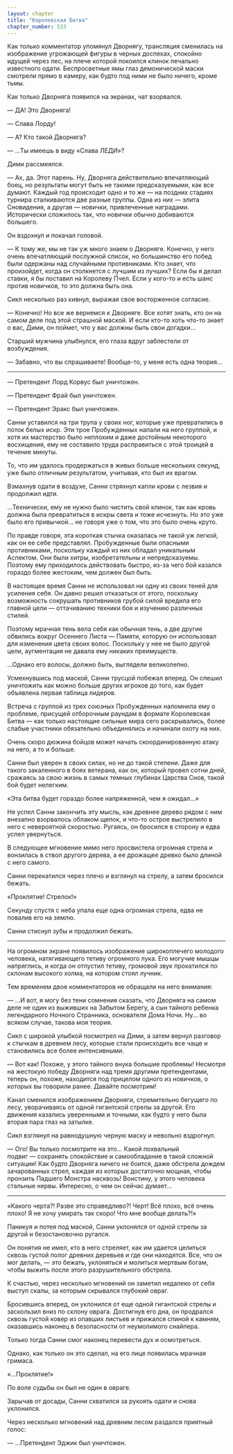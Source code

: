 ```yaml
---
layout: chapter
title: "Королевская Битва"
chapter_number: 533
---
```


Как только комментатор упомянул Дворнягу, трансляция сменилась на изображение угрожающей фигуры в черных доспехах, спокойно идущей через лес, на плече которой покоился клинок печально известного одати. Беспросветные ямы глаз демонической маски смотрели прямо в камеру, как будто под ними не было ничего, кроме тьмы.

Как только Дворняга появился на экранах, чат взорвался.

— ДА! Это Дворняга!

— Слава Лорду!

— А? Кто такой Дворняга?

— ...Ты имеешь в виду «Слава ЛЕДИ»?

Дими рассмеялся.

— Ах, да. Этот парень. Ну, Дворняга действительно впечатляющий боец, но результаты могут быть не такими предсказуемыми, как все думают. Каждый год происходит одно и то же — на поздних стадиях турнира сталкиваются две разные группы. Одна из них — элита Сновидения, а другая — новички, привлеченные наградами. Исторически сложилось так, что новички обычно добиваются большего.

Он вздохнул и покачал головой.

— К тому же, мы не так уж много знаем о Дворняге. Конечно, у него очень впечатляющий послужной список, но большинство его побед были одержаны над случайными противниками. Кто знает, что произойдет, когда он столкнется с лучшим из лучших? Если бы я делал ставки, я бы поставил на Королеву Пчел. Если у кого-то и есть шанс против новичков, то это должна быть она.

Сикл несколько раз кивнул, выражая свое восторженное согласие.

— Конечно! Но все же вернемся к Дворняге. Все хотят знать, кто он на самом деле под этой страшной маской. И если кто-то хоть что-то знает о вас, Дими, он поймет, что у вас должны быть свои догадки...

Старший мужчина улыбнулся, его глаза вдруг заблестели от возбуждения.

— Забавно, что вы спрашиваете! Вообще-то, у меня есть одна теория...

***

— Претендент Лорд Корвус был уничтожен.

— Претендент Фрай был уничтожен.

— Претендент Эракс был уничтожен.

Санни уставился на три трупа у своих ног, которые уже превратились в поток белых искр. Эти трое Пробужденных напали на него группой, и хотя их мастерство было неплохим и даже достойным некоторого восхищения, ему не составило труда расправиться с этой троицей в течение минуты.

То, что им удалось продержаться в живых больше нескольких секунд, уже было отличным результатом, учитывая, кто был их врагом.

Взмахнув одати в воздухе, Санни стряхнул капли крови с лезвия и продолжил идти.

...Технически, ему не нужно было чистить свой клинок, так как кровь должна была превратиться в искры света и тоже исчезнуть. Но это уже было его привычкой... не говоря уже о том, что это было очень круто.

По правде говоря, эта короткая стычка оказалась не такой уж легкой, как он ее себе представлял. Пробужденные были опасными противниками, поскольку каждый из них обладал уникальным Аспектом. Они были хитры, изобретательны и непредсказуемы. Поэтому ему приходилось действовать быстро, из-за чего бой казался гораздо более жестоким, чем должен был быть.

В настоящее время Санни не использовал ни одну из своих теней для усиления себя. Он давно решил отказаться от этого, поскольку возможность сокрушать противников грубой силой вредила его главной цели — оттачиванию техники боя и изучению различных стилей.

Поэтому мрачная тень вела себя как обычная тень, а две другие обвились вокруг Осеннего Листа — Памяти, которую он использовал для изменения цвета своих волос. Поскольку у нее не было другой цели, аугментация не давала ему никаких преимуществ.

...Однако его волосы, должно быть, выглядели великолепно.

Усмехнувшись под маской, Санни трусцой побежал вперед. Он спешил уничтожить как можно больше других игроков до того, как будет объявлена первая таблица лидеров.

Встреча с группой из трех союзных Пробужденных напомнила ему о проблеме, присущей отборочным раундам в формате Королевская Битва — как только настоящие сильные мира сего раскрывались, более слабые участники обязательно объединялись и начинали охоту на них.

Очень скоро дюжина бойцов может начать скоординированную атаку на него, а то и больше.

Санни был уверен в своих силах, но не до такой степени. Даже для такого закаленного в боях ветерана, как он, который провел сотни дней, сражаясь за свою жизнь в самых темных глубинах Царства Снов, такой бой будет нелегким.

«Эта битва будет гораздо более напряженной, чем я ожидал...»

Не успел Санни закончить эту мысль, как древнее дерево рядом с ним внезапно взорвалось облаком щепок, и что-то острое выстрелило в него с невероятной скоростью. Ругаясь, он бросился в сторону и едва успел увернуться.

В следующее мгновение мимо него просвистела огромная стрела и вонзилась в ствол другого дерева, а ее дрожащее древко было длиной с него самого.

Санни перекатился через плечо и взглянул на стрелу, а затем бросился бежать.

«Проклятие! Стрелок!»

Секунду спустя с неба упала еще одна огромная стрела, едва не повалив его на землю.

Санни стиснул зубы и продолжил бежать.

***

На огромном экране появилось изображение широкоплечего молодого человека, натягивающего тетиву огромного лука. Его могучие мышцы напряглись, и когда он отпустил тетиву, громовой звук прокатился по склонам высокого холма, на котором стоял лучник.

Тем временем двое комментаторов не обращали на него внимания:

— ...И вот, я могу без тени сомнения сказать, что Дворняга на самом деле не один из выживших на Забытом Берегу, а сын тайного ребенка легендарного Ночного Странника, основателя Дома Ночи. Ну... во всяком случае, такова моя теория.

Сикл с широкой улыбкой посмотрел на Дими, а затем вернул разговор к стычкам в древнем лесу, которые стали происходить все чаще и становились все более интенсивными.

— Вот как! Похоже, у этого тайного внука большие проблемы! Несмотря на жестокую победу Дворняги над тремя другими претендентами, теперь он, похоже, находится под прицелом одного из новичков, о которых вы говорили ранее. Давайте посмотрим!

Канал сменился изображением Дворняги, стремительно бегущего по лесу, уворачиваясь от одной гигантской стрелы за другой. Его движения казались уверенными и точными, как будто у него была вторая пара глаз на затылке.

Сикл взглянул на равнодушную черную маску и невольно вздрогнул.

— Ого! Вы только посмотрите на это... Какой похвальный подвиг — сохранять спокойствие и самообладание в такой сложной ситуации! Как будто Дворняга ничего не боится, даже обстрела дождем зачарованных стрел, каждая из которых достаточно мощная, чтобы пронзить Падшего Монстра насквозь! Воистину, у этого человека стальные нервы. Интересно, о чем он сейчас думает...

***

«Какого черта?! Разве это справедливо?! Черт! Всё плохо, всё очень плохо! Я не хочу умирать так скоро! Что мне вообще делать?!»

Паникуя и потея под маской, Санни уклонялся от одной стрелы за другой и безостановочно ругался.

Он понятия не имел, кто в него стреляет, как им удается целиться сквозь густой полог древних деревьев и где они находятся. Все, что он мог делать, — это бежать, уклоняться и молиться мертвым богам, чтобы выжить после этого разрушительного обстрела.

К счастью, через несколько мгновений он заметил недалеко от себя выступ скалы, за которым скрывался глубокий овраг.

Бросившись вперед, он уклонился от еще одной гигантской стрелы и заскользил вниз по склону оврага. Достигнув его дна, он продрался сквозь густой ковер из опавших листьев и прижался спиной к камням, оказавшись наконец в безопасности от неумолимого снайпера.

Только тогда Санни смог наконец перевести дух и осмотреться.

Однако, как только он это сделал, на его лице появилась мрачная гримаса.

«...Проклятие!»

По воле судьбы он был не один в овраге.

Зарычав от досады, Санни схватился за рукоять одати и снова уклонился.

Через несколько мгновений над древним лесом раздался приятный голос:

— ...Претендент Эджик был уничтожен.